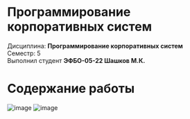 # Программирование корпоративных систем
Дисциплина: **Программирование корпоративных систем** <br>
Семестр: 5 <br>
Выполнил студент **ЭФБО-05-22 Шашков М.К.** <br>

# Содержание работы

![image](https://github.com/user-attachments/assets/28ee8c93-2420-4ba4-a151-e97c49cf1cd2)
![image](https://github.com/user-attachments/assets/389a72df-e370-4ea4-8543-606aabc87704)

